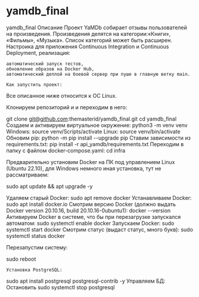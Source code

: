 # yamdb_final
yamdb_final
Описание
Проект YaMDb собирает отзывы пользователей на произведения. Произведения делятся на категории:«Книги», «Фильмы», «Музыка». Список категорий может быть расширен. Настроика для приложения Continuous Integration и Continuous Deployment, реализация:

```
автоматический запуск тестов,
обновление образов на Docker Hub,
автоматический деплой на боевой сервер при пуше в главную ветку main.
```
```
Как запустить проект:
```
Все описанное ниже относится к ОС Linux.

Клонируем репозиторий и и переходим в него:

git clone git@github.com:themasterid/yamdb_final.git
cd yamdb_final
Создаем и активируем виртуальное окружение:
python3 -m venv venv
Windows:
source venv/Scripts/activate
Linux:
source venv/bin/activate
Обновим pip:
python -m pip install --upgrade pip 
Ставим зависимости из requirements.txt:
pip install -r api_yamdb/requirements.txt 
Переходим в папку с файлом docker-compose.yaml:
cd infra

Предварительно установим Docker на ПК под управлением Linux (Ubuntu 22.10), для Windows немного иная установка, тут не рассматриваем:

sudo apt update && apt upgrade -y

Удаляем старый Docker:
sudo apt remove docker
Устанавливаем Docker:
sudo apt install docker.io
Смотрим версию Docker (должно выдать Docker version 20.10.16, build 20.10.16-0ubuntu1):
docker --version
Активируем Docker в системе, что бы при перезагрузке запускался автоматом:
sudo systemctl enable docker
Запускаем Docker:
sudo systemctl start docker
Смотрим статус (выдаст статус, много букв):
sudo systemctl status docker


Перезапустим систему:

sudo reboot

```
Установка PostgreSQL:
```
sudo apt install postgresql postgresql-contrib -y
Управляем БД:
Остановить
sudo systemctl stop postgresql
